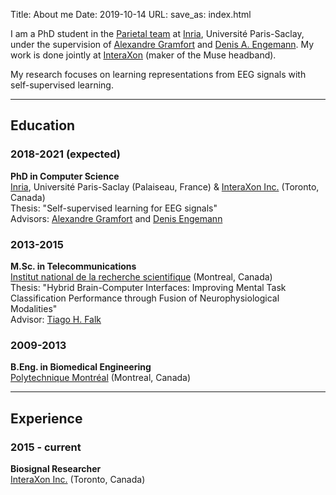Title: About me
Date: 2019-10-14
URL:
save_as: index.html

I am a PhD student in the [Parietal team](https://team.inria.fr/parietal/) at [Inria](https://www.inria.fr/en/centre/saclay), Université Paris-Saclay, under the supervision of [Alexandre Gramfort](http://alexandre.gramfort.net/) and [Denis A. Engemann](https://denis-engemann.de/).
My work is done jointly at [InteraXon](https://choosemuse.com/) (maker of the Muse headband).

My research focuses on learning representations from EEG signals with self-supervised learning.

---

## Education

### 2018-2021 (expected)
**PhD in Computer Science**  
[Inria](https://www.inria.fr/en/centre/saclay), Université Paris-Saclay (Palaiseau, France) & [InteraXon Inc.](https://choosemuse.com/) (Toronto, Canada)  
Thesis: "Self-supervised learning for EEG signals"  
Advisors: [Alexandre Gramfort](http://alexandre.gramfort.net/) and [Denis Engemann](https://denis-engemann.de/)

### 2013-2015
**M.Sc. in Telecommunications**  
[Institut national de la recherche scientifique](http://inrs.ca/) (Montreal, Canada)  
Thesis: "Hybrid Brain-Computer Interfaces: Improving Mental Task Classification Performance through Fusion of Neurophysiological Modalities"  
Advisor: [Tiago H. Falk](http://musaelab.ca/team-view/prof-tiago-h-falk/)

### 2009-2013
**B.Eng. in Biomedical Engineering**  
[Polytechnique Montréal](https://www.polymtl.ca/) (Montreal, Canada)

---

## Experience

### 2015 - current
**Biosignal Researcher**  
[InteraXon Inc.](https://choosemuse.com/) (Toronto, Canada)
